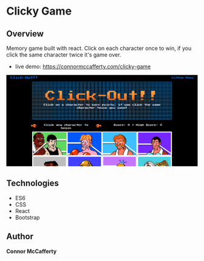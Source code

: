 # Clicky Game

## Overview
Memory game built with react. Click on each character once to win, if you click the same character twice it's game over.

* live demo: https://connormccafferty.com/clicky-game

![Screenshot](public/example_screencap.png)

## Technologies
* ES6
* CSS
* React
* Bootstrap

## Author
**Connor McCafferty**
